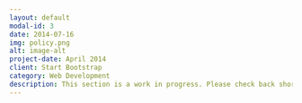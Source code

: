 ```yaml
---
layout: default
modal-id: 3
date: 2014-07-16
img: policy.png
alt: image-alt
project-date: April 2014
client: Start Bootstrap
category: Web Development
description: This section is a work in progress. Please check back shortly
---
```

